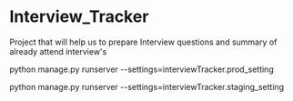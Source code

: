 # Interview_Tracker
Project that will help us to prepare Interview questions and summary of already attend interview's


python manage.py runserver --settings=interviewTracker.prod_setting

python manage.py runserver --settings=interviewTracker.staging_setting